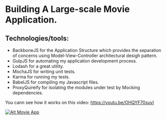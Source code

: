 # Building A Large-scale Movie Application.

## Technologies/tools:
  * BackboneJS for the Application Structure which provides the separation
    of concerns using Model-View-Controller architectural desigh pattern.
  * GulpJS for automating my application development process.
  * Lodash for a great utility.
  * MochaJS for writing unit tests.
  * Karma for running my tests.
  * BabelJS for compiling my Javascript files.
  * ProxyQuireify for isolating the modules under test by
  	Mocking dependencies.

You cann see how it works on this video:
https://youtu.be/OHQYF70suvI

[![Alt Movie App](https://raw.githubusercontent.com/AdelJS/movie-app-bb/master/public/images/vlcsnap-error460.png)](https://youtu.be/OHQYF70suvI)
